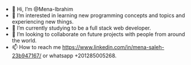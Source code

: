 - 👋 Hi, I’m @Mena-Ibrahim
- 👀 I’m interested in learning new programming concepts and topics and experiencing new things.
- 🌱 I’m currently studying to be a full stack web developer. 
- 💞️ I’m looking to collaborate on future projects with people from around the world.
- 📫 How to reach me https://www.linkedin.com/in/mena-saleh-23b947167/ or whatsapp +201285005268.


<!---
Mena-Ibrahim/Mena-Ibrahim is a ✨ special ✨ repository because its `README.md` (this file) appears on your GitHub profile.
You can click the Preview link to take a look at your changes.
--->
